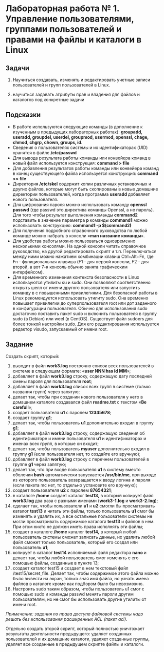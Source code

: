 # Лабораторная работа № 1. Управление пользователями, группами пользователей и правами на файлы и каталоги в Linux

## Задачи

1. Научиться создавать, изменять и редактировать учетные записи пользователей и групп пользователей в Linux.

2. научиться задавать атрибуты прав и владения для файлов и каталогов под конкретные задачи

## Подсказки

- В работе используются следующие команды (в дополнение к изученным в предыдущих лабораторных работах): **groupadd, useradd, groupdel, userdel, groupmod, usermod, openssl, chage, chmod, chgrp, chown, groups, id.**
- Сведения о пользователях системы и их идентификаторах (UID) хранятся в файле **/etc/passwd**
- Для вывода результата работы команды или конвейера команд в новый файл используется конструкция: **command > file**
- Для добавления результатов работы команды или конвейера команд в конец существующего файла используется конструкция: **command >> file**
- Директория **/etc/skel** содержит копии различных установочных и других файлов, которые могут быть скопированы в новые домашние директории пользователей, когда программа **useradd** добавляет нового пользователя.
- Для шифрования пароля можно использовать команду **openssl passwd** (где passwd это директива команды Openssl, а не пароль). Для того чтобы результат выполнения команды **command2** подставить в значение параметра **p** команды **command1** можно использовать конструкцию: **command1 -p \$(command2)**
- Для получения подробного справочного руководства по любой команде можно набрать в консоли «**man название команды**».
- Для удобства работы можно пользоваться одновременно несколькими консолями. На одной консоли читать справочное руководство, на другой редактировать скрипт и т.п. Переключаться между ними можно нажатием комбинации клавиш Ctrl+Alt+Fn, где Fn - функциональная клавиша (F1 - для первой консоли, F2 - для второй, а вот 7-я консоль обычно занята графическим интерфейсом).
- Для временного изменения контекста безопасности в Linux используются утилиты su и sudo. Они позволяют соответственно открыть шелл от имени другого пользователя или запустить команду в с повышенными привилегиями. Для безопасной работы в Linux рекомендуется использовать утилиту sudo. Она временно повышает привилегии до суперпользователя root или дот заданного в конфигурации пользователя. Обычно для использования sudo достаточно поставить пакет sudo и включить пользователя в группу sudo (в Debian) или weel (в CentOS). Существует файл sudoers для более тонкой настройки sudo. Для его редактирования используется редактор visudo, запускаемый от имени root.

## Задание

Создать скрипт, который:

1. выводит в файл **work3.log** построчно список всех пользователей в системе в
  следующем формате: «**user NNN has id MM**»;
1. добавляет в файл **work3.log** строку, содержащую дату последней смены пароля
  для пользователя **root**;
1. добавляет в файл **work3.log** список всех групп в системе (только названия
  групп) через запятую;
1. делает так, чтобы при создании нового пользователя у него в домашнем каталоге
  создавался файл **readme.txt** с текстом «**Be careful**!»;
1. создает пользователя **u1** с паролем **12345678**;
1. создает группу **g1**;
1. делает так, чтобы пользователь **u1** дополнительно входил в группу **g1**;
1. добавляет в файл **work3.log** строку, содержащую сведения об идентификаторе и
  имени пользователя **u1** и идентификаторах и именах всех групп, в которые он
  входит;
1. делает так, чтобы пользователь **myuser** дополнительно входил в группу **g1**
  (если пользователя нет, то создайте его вручную);
1. добавляет в файл **work3.log** строку с перечнем пользователей в группе **g1**
  через запятую;
1. делает так, что при входе пользователя **u1** в систему вместо оболочки
  **bash** автоматически запускается **/usr/bin/mc**, при выходе из которого
  пользователь возвращается к вводу логина и пароля (если пакета mc нет, то
  отдельно установите его вручную);
1. создает пользователя **u2** с паролем **87654321**;
1. в каталоге **/home** создает каталог **test13,** в который копирует файл
  **work3.log** два раза с разными именами (**work3-1.log** и **work3-2.log**);
1. сделает так, чтобы пользователи **u1** и **u2** смогли бы просматривать
  каталог **test13** и читать эти файлы, только пользователь **u1** смог бы
  изменять и удалять их, а все остальные пользователи системы не могли
  просматривать содержимое каталога **test13** и файлов в нем. При этом никто не
  должен иметь права исполнять эти файлы;
1. создает в каталоге **/home** каталог **test14,** в который любой пользователь
  системы сможет записать данные, но удалить любой файл сможет только
  пользователь, который его создал или пользователь **u1**;
1. копирует в каталог **test14** исполняемый файл редактора **nano** и делает
  так, чтобы любой пользователь смог изменять с его помощью файлы, созданные в
  пункте 13;
1. создает каталог test15 и создает в нем текстовый файл /test15/secret_file.
  Делает так, чтобы содержимое этого файла можно было вывести на экран, только
  зная имя файла, но узнать имена файлов в каталоге кроме как подбором было бы
  невозможно.
1. Настроить sudo таким образом, чтобы пользователь u1 смог с помощью sudo и
  команды passwd менять пароли другим пользователям, но не смог бы использовать
  другие утилиты от имени root.

_Примечание: задания по права доступа файловой системы надо решать без
использования расширенных ACL (пакет acl)._

Отдельно создать второй скрипт, который полностью уничтожает результаты
деятельности предыдущего: удаляет созданных пользователей и их домашние
каталоги, удаляет созданные группы, удаляет все созданные в предыдущем скрипте
файлы и каталоги.
